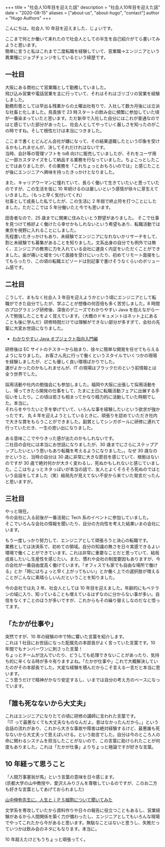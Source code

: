 +++
title = "社会人10年目を迎えた話"
description = "社会人10年目を迎えた話"
date = "2020-08-15"
aliases = ["about-us", "about-hugo", "contact"]
author = "Hugo Authors"
+++

こんにちは。社会人 10 年目を迎えました、じょいです。

ここまで何とか働いて来れたので社会人としての半生を自己紹介がてら書いてみようと思います。  
簡単に言うと私はこれまで二度転職を経験していて、営業職->エンジニアという異業種にジョブチェンジをしているという経歴です。

## 一社目

大阪にある商社にて営業職として勤務していました。  
飛び込み営業や電話営業を主に行っていて、それはそれはゴリゴリの営業を経験しました。  
勤務形態としては早出＆残業からの土曜出社有りで、入社して数カ月後には立派な社畜と化しました。鳥貴族で 23 時スタートの飲み会に頻繁に参加していた頃が一番染まっていたと思います。ただ新卒で入社した自分にはこれが普通なのではと感じていた部分があったし、社会人としてやっていく厳しさを知ったのがこの時ですね。そして根性だけは本当につきました。

ここまで書くとどんどん会社が嫌になって、その結果退職したという印象を受けるかもしれませんが、決してそれだけれはないです。  
当時、会計等の管理ソフトを toB 向けに販売していましたが、それをユーザ用に一部カスタマイズをして納品する業務を行なっていました。ちょこっとしたことではありましたが、その業務を「これちょっとおもろいのでは」と感じたことが後にエンジニアへ興味を持ったきっかけとなりました。

また、キャリアウーマンに憧れていて、長らく働いて生きていたいと思っていたのですが、この生活を仮に 10 年続けるのは厳しいという感情が徐々に芽生えていきました。（もっと早く気付いてくれ）  
社畜として成長した私でしたが、この生活に 2 年弱で終止符を打つことにしたました。ただここでは 5 年分働いたと今でも思います。

田舎者なので、25 歳までに関東に住みたいとう野望がありました。
そこで仕事を見つけて格好よく働けたら幸せかもしれないという希望もあり、転職活動では東京を視野に入れることにしました。  
先程書いたきっかけもあり、未経験でエンジニアになれないかリサーチをして、割と未経験でも募集があることを知りました。文系出身の自分でも例外では無く、エンジニアの教育に力を入れている会社に運良く内定をいただくことができました。歯が痛いと嘘をついて面接を受けにいったり、初めてリモート面接をしてもらったり、この頃の転職エピソードは別記事で書けそうなくらいのボリューム感です。

## 二社目

こうして、まもなく社会人 3 年目を迎えようかという頃にエンジニアとして転職ができた自分でしたが、学ぶことが想像の何百倍も多く苦労しました。8 時間のプログラミング研修後、深夜のデニーズでわかりやすい Java を抱えながら一人で勉強したことをよく覚えています。（大概のドキュメントはネット上にあることも後に学んだ）研修時間だけでは理解ができない部分が多すぎて、会社の先輩に大変お世話になりました。

- [わかりやすい Java オブジェクト指向入門編](https://www.amazon.co.jp/dp/B00HKDWPC6/ref=dp-kindle-redirect?_encoding=UTF8&btkr=1)

研修後は EC サイトのテスターから始まり、徐々に簡単な開発を任せてもらえるようになりました。
お客さん先に行って働くというスタイルでいくつかの現場を経験しましたが、どこも優しく良い環境ばかりでした。  
運がよかったのかもしれませんが、IT の現場はブラックだのという前情報とは全う世界でした。

採用活動や社内の勉強会にも参加しました。福岡や大阪に出張して採用活動をし、帰ってきたら開発の仕事をして、たまに土日に転職活動フェアに出展する手伝いをしたり。この頃は若さも相まってかなり精力的に活動していた時期でした。本当に。  
それらをやりたいと手を挙げていて、いろんな事を経験したいという欲求が強かったです。
丸 4 年を迎えようとしているときに、頑張りを認めていただき社内で大きな賞をもらうことができました。副賞としてシンガポールに研修に連れて行っていただき、一生の思い出になりました。

ある意味ここでやりきった感が出たのかもしれないです。  
二社目の会社には本当にお世話になりましたが、30 歳までにさらにステップアップしたいという思いもあり転職を考えるようになりました。。なぜ 30 歳なのかというと、当時の自分は 30 歳に非常に大きな節目を感じていて、根拠はないのですが 30 歳で絶対何かが大きく変わるし、死ぬかもしれないと感じていました。ここはちょっとネタっぽいが本当の話で、友人とよくそろそろ死ぬのではという会話をしてました（笑）結局先が見えてない不安から来ていた発言だったんと思いますが。

## 三社目

やっと現在。  
今の会社に入る前後が一番活発に Tech 系のイベントに参加していました。  
そこでいろんな会社の情報を聞いたり、自分の方向性を考えた結果いまの会社にいます。

もう一度しっかり努力して、エンジニアとして頑張ろうと決心の転職です。  
業務としては決済系で、初めての領域。自分の知識の無さを日々実感できるよい環境で働くことができています。これは非常に重要なことだと思っていて、結局成長したいし生産性を感じたい。また、慣れや会社の制度要因もありますが、今の会社が一番自由度高く働けています。「オフィスでも家でも自由な場所で働ける」とか「時にはちょっと早く上がってもいい」とか働く上での選択肢が増えることがこんなに素晴らしいんだということを知りました。

今の会社では丸 3 年、社会人としては 10 年目を迎えました。年齢的にもベテランの域に入り、知っていることも増えているはずなのに分からない事が多い。自信をなくすことのほうが多いですが、これからもその繰り替えしなのだなと悟ってます。

## 「たかが仕事や」

突然ですが、10 年の経験の中で特に響いた言葉を紹介します。  
これは 1 社目にお世話になった配属先の本部長がよく言っていた言葉です。10 年間でもナンバーワンに刺さった言葉！  
ちょっとチームが沈んでいたり、どうしても処理できないことがあったり、気持ち的に辛くなる時が多々有りますよね。「たかが仕事や」これで大概解決していたのがその本部長でした。大変な経験を積んだからこそ言える一言だと本当に思います。  
こう思うだけで精神がかなり安定するし、いまでは自分の考え方のベースになっています。

## 「誰も死なないから大丈夫」

これはエンジニアになりたての頃に研修の講師に言われた言葉です。  
「IT って最悪なくても大丈夫なものなんだよ。昔はなかったんだから。」という会話の流れがあり、これから大きな事故や障害は絶対経験するけど、最悪誰も死なないから大丈夫って思えばいける。という助言でした。自分は今のところ人の命に関わるシステムを担当したことがないので、この言葉に助けられたことが何度もありました。これは「たかが仕事」よりちょっと極論ですが好きな言葉。

## 10 年経って思うこと

「人間万事塞翁が馬」という言葉の意味を日々感じます。  
(京都大学の山中教授や、愛沢えみりさんを尊敬しているのですが、このお二方も好きな言葉としてあげておられました)

[山中伸弥先生に、人生とｉＰＳ細胞について聞いてみた](https://www.amazon.co.jp/dp/B01FU87WCU/ref=dp-kindle-redirect?_encoding=UTF8&btkr=1)

文学系を専攻していたから資料作りや日々の報告に役立つこともあるし、営業経験があるから人間関係を築く力が備わったし、エンジニアとしてもいろんな現場でやってこれたから今があると思います。無駄なことはないと思うし、失敗だっていつかは飲み会のネタにもなります。本当に。

10 年超えたけどもうちょっと頑張ってく。
